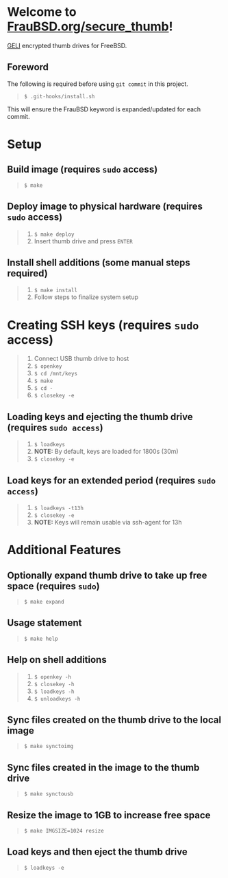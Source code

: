 [//]: # ($FrauBSD: secure_thumb/README.md 2019-12-01 21:45:45 -0800 freebsdfrau $)

# Welcome to [FrauBSD.org/secure\_thumb](https://fraubsd.org/secure_thumb)!

[GELI](https://www.freebsd.org/cgi/man.cgi?query=geli) encrypted
thumb drives for FreeBSD.

## Foreword

The following is required before using `git commit` in this project.

> `$ .git-hooks/install.sh`

This will ensure the FrauBSD keyword is expanded/updated for each commit.

# Setup

## Build image (requires `sudo` access)

> `$ make`

## Deploy image to physical hardware (requires `sudo` access)

> 1. `$ make deploy`
> 2. Insert thumb drive and press `ENTER`

## Install shell additions (some manual steps required)

> 1. `$ make install`
> 2. Follow steps to finalize system setup

# Creating SSH keys (requires `sudo` access)

> 1. Connect USB thumb drive to host
> 2. `$ openkey`
> 3. `$ cd /mnt/keys`
> 4. `$ make`
> 5. `$ cd -`
> 6. `$ closekey -e`

## Loading keys and ejecting the thumb drive (requires `sudo access`)

> 1. `$ loadkeys`
> 2. **NOTE:** By default, keys are loaded for 1800s (30m)
> 3. `$ closekey -e`

## Load keys for an extended period (requires `sudo access`)

> 1. `$ loadkeys -t13h`
> 2. `$ closekey -e`
> 3. **NOTE:** Keys will remain usable via ssh-agent for 13h

# Additional Features

## Optionally expand thumb drive to take up free space (requires `sudo`)

> `$ make expand`

## Usage statement

> `$ make help`

## Help on shell additions

> 1. `$ openkey -h`
> 2. `$ closekey -h`
> 3. `$ loadkeys -h`
> 4. `$ unloadkeys -h`

## Sync files created on the thumb drive to the local image

> `$ make synctoimg`

## Sync files created in the image to the thumb drive

> `$ make synctousb`

## Resize the image to 1GB to increase free space

> `$ make IMGSIZE=1024 resize`

## Load keys and then eject the thumb drive

> `$ loadkeys -e`
